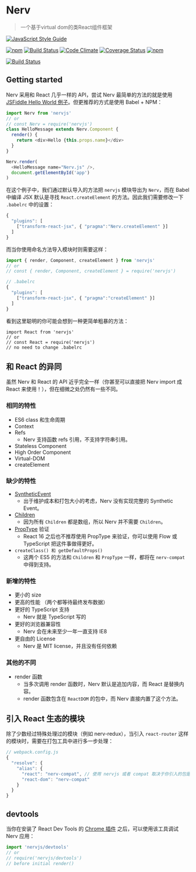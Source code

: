# Nerv

> 一个基于virtual dom的类React组件框架

[![JavaScript Style Guide](https://cdn.rawgit.com/standard/standard/master/badge.svg)](https://github.com/standard/standard)

[![npm](https://img.shields.io/npm/v/nervjs.svg?style=flat-square)](https://www.npmjs.com/package/nervjs)
[![Build Status](https://img.shields.io/travis/NervJS/nerv.svg?style=flat-square)](https://travis-ci.org/NervJS/nerv)
[![Code Climate](https://img.shields.io/codeclimate/github/NervJS/nerv.svg?style=flat-square)](https://codeclimate.com/github/NervJS/nerv)
[![Coverage Status](https://img.shields.io/coveralls/NervJS/nerv.svg?style=flat-square)](https://coveralls.io/github/NervJS/nerv?branch=master)
[![npm](https://img.shields.io/npm/dt/nervjs.svg?style=flat-square)](https://www.npmjs.com/package/nervjs)

[![Build Status](https://saucelabs.com/browser-matrix/nerv-project.svg)](https://saucelabs.com/u/nerv-project)

## Getting started
Nerv 采用和 React 几乎一样的 API，尝试 Nerv 最简单的方法的就是使用 [JSFiddle Hello World 例子]()。但更推荐的方式是使用 Babel + NPM：

```javascript
import Nerv from 'nervjs'
// or
// const Nerv = require('nervjs')
class HelloMessage extends Nerv.Component {
  render() {
    return <div>Hello {this.props.name}</div>
  }
}

Nerv.render(
  <HelloMessage name="Nerv.js" />,
  document.getElementById('app')
)
```

在这个例子中，我们通过默认导入的方法把 `nervjs` 模块导出为 `Nerv`，而在 Babel 中编译 JSX 默认是寻找 `React.createElement`  的方法。因此我们需要修改一下 `.babelrc` 中的设置：

```js
{
  "plugins": [
    ["transform-react-jsx", { "pragma":"Nerv.createElement" }]
  ]
}
```

而当你使用命名方法导入模块时则需要这样：

```js
import { render, Component, createElement } from 'nervjs'
// or
// const { render, Component, createElement } = require('nervjs')

// .babelrc
{
  "plugins": [
    ["transform-react-jsx", { "pragma":"createElement" }]
  ]
}
```

看到这里聪明的你可能会想到一种更简单粗暴的方法：
```
import React from 'nervjs'
// or
// const React = require('nervjs')
// no need to change .babelrc
```

## 和 React 的异同
虽然 Nerv 和 React 的 API 近乎完全一样（你甚至可以直接把 Nerv import 成 React 来使用！），但在细微之处仍然有一些不同。

### 相同的特性

* ES6 class 和生命周期
* Context
* Refs
	* Nerv 支持函数 refs 引用，不支持字符串引用。
* Stateless Component
* High Order Component
* Virtual-DOM
* createElement

### 缺少的特性

* [SyntheticEvent](https://facebook.github.io/react/docs/events.html)
	* 出于维护成本和打包大小的考虑，Nerv 没有实现完整的 Synthetic Event。
* [Children](https://facebook.github.io/react/docs/react-api.html#react.children)
	* 因为所有 `Children` 都是数组，所以 Nerv 并不需要 `Children`。
* [PropType](https://facebook.github.io/react/docs/typechecking-with-proptypes.html) 验证
	* React 16 之后也不推荐使用 PropType 来验证，你可以使用 Flow 或 TypeScript 把这件事做得更好。
*  `createClass() 和 getDefaultProps()`
	* 这两个 ES5 的方法和 `Children` 和 `PropType` 一样，都将在 `nerv-compat` 中得到支持。


### 新增的特性
* 更小的 size
* 更高的性能 （两个都等待最终发布数据）
* 更好的 TypeScript 支持
	* Nerv 就是 TypeScript 写的
* 更好的浏览器兼容性
	* Nerv 会在未来至少一年一直支持 IE8
* 更自由的 License
	* Nerv 是 MIT license，并且没有任何依赖

### 其他的不同
* render 函数
	* 当多次调用 render 函数时，Nerv 默认是追加内容，而 React 是替换内容。
	* render 函数包含在 `ReactDOM` 的包中，而 Nerv 直接内置了这个方法。

## 引入 React 生态的模块
除了少数经过特殊处理过的模块（例如 nerv-redux），当引入 `react-router` 这样的模块时，需要在打包工具中进行多一步处理：

```js
// webpack.config.js
{
  "resolve": {
    "alias": {
      "react": "nerv-compat", // 使用 nervjs 或者 compat 取决于你引入的包是否使用了上述 Nerv 缺少的特性
      "react-dom": "nerv-compat"
    }
  }
}
```

## devtools
当你在安装了 React Dev Tools  的 [Chrome 插件](https://chrome.google.com/webstore/detail/react-developer-tools/fmkadmapgofadopljbjfkapdkoienihi?hl=zh-CN) 之后，可以使用该工具调试 Nerv 应用：

```js
import 'nervjs/devtools'
// or 
// require('nervjs/devtools')
// before initial render()
```

